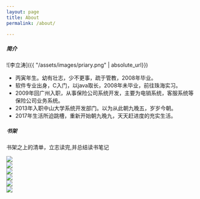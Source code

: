 ```yaml
---
layout: page
title: About
permalink: /about/

---
```


##### 简介
![李立涛]({{ "/assets/images/priary.png" | absolute_url}})


* 丙寅年生。幼有壮志，少不更事，疏于管教，2008年毕业。
* 软件专业出身，C入门，以java取长，2008年未毕业，前往珠海实习。
* 2009年回广州入职，从事保险公司系统开发，主要为电销系统，客服系统等保险公司业务系统。
* 2013年入职中山大学系统开发部门。以为从此朝九晚五，岁岁今朝。
* 2017年生活所迫跳槽，重新开始朝九晚九，天天赶进度的充实生活。

##### 书架


书架之上的清单，立志读完,并总结读书笔记


<div class="container">
<div class="row">

<div class="col-sm-6 col-md-4 col-lg-3 postSpan">
<img src="{{ "/assets/images/tdd.jpg" | absolute_url}}"/>
</div>


<div class="col-sm-6 col-md-4 col-lg-3 postSpan">
<img src="{{ "/assets/images/refactoring.jpg" | absolute_url}}"/>
</div>

<div class="col-sm-6 col-md-4 col-lg-3 postSpan">
<img src="{{ "/assets/images/clean-code.jpg" | absolute_url}}" />
</div>

<div class="col-sm-6 col-md-4 col-lg-3 postSpan">
<img src="{{ "/assets/images/legacy-cdoe.jpg" | absolute_url}}" />
</div>

<div class="col-sm-6 col-md-4 col-lg-3 postSpan">
<img src="{{ "/assets/images/opencv.jpg" | absolute_url}}" />
</div>


<div class="col-sm-6 col-md-4 col-lg-3 postSpan">
<img src="{{ "/assets/images/jvm.jpg" | absolute_url}}" />
</div>


</div>
</div>

[jekyll-organization]: https://github.com/jekyll
